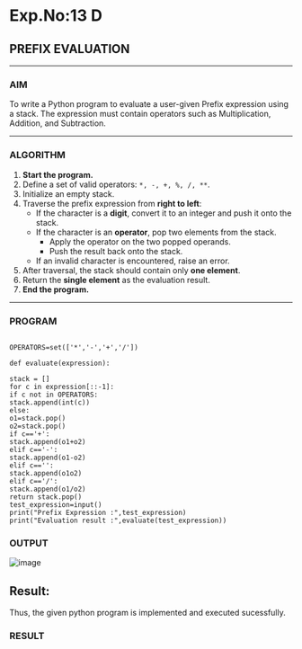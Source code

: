 # Exp.No:13 D  
## PREFIX EVALUATION

---

### AIM  
To write a Python program to evaluate a user-given Prefix expression using a stack. The expression must contain operators such as Multiplication, Addition, and Subtraction.

---

### ALGORITHM

1. **Start the program.**
2. Define a set of valid operators: `*, -, +, %, /, **`.
3. Initialize an empty stack.
4. Traverse the prefix expression from **right to left**:
   - If the character is a **digit**, convert it to an integer and push it onto the stack.
   - If the character is an **operator**, pop two elements from the stack.
     - Apply the operator on the two popped operands.
     - Push the result back onto the stack.
   - If an invalid character is encountered, raise an error.
5. After traversal, the stack should contain only **one element**.
6. Return the **single element** as the evaluation result.
7. **End the program.**

---

### PROGRAM

```

OPERATORS=set(['*','-','+','/'])

def evaluate(expression):

stack = []
for c in expression[::-1]:
if c not in OPERATORS:
stack.append(int(c))
else:
o1=stack.pop()
o2=stack.pop()
if c=='+':
stack.append(o1+o2)
elif c=='-':
stack.append(o1-o2)
elif c=='':
stack.append(o1o2)
elif c=='/':
stack.append(o1/o2)
return stack.pop()
test_expression=input()
print("Prefix Expression :",test_expression)
print("Evaluation result :",evaluate(test_expression))
```


### OUTPUT
![image](https://github.com/user-attachments/assets/dfa45e3c-faf0-432b-a36a-b86242e0ecaa)

## Result:
Thus, the given python program is implemented and executed sucessfully.




### RESULT
